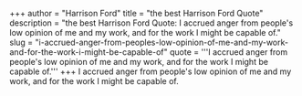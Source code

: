 +++
author = "Harrison Ford"
title = "the best Harrison Ford Quote"
description = "the best Harrison Ford Quote: I accrued anger from people's low opinion of me and my work, and for the work I might be capable of."
slug = "i-accrued-anger-from-peoples-low-opinion-of-me-and-my-work-and-for-the-work-i-might-be-capable-of"
quote = '''I accrued anger from people's low opinion of me and my work, and for the work I might be capable of.'''
+++
I accrued anger from people's low opinion of me and my work, and for the work I might be capable of.
